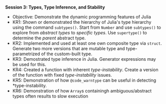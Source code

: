 **Session 3: Types, Type Inference, and Stability**

- Objective: Demonstrate the dynamic programming features of Julia
- KR1: Shown or demonstrated the hierarchy of Julia's type hierarchy using the command `subtypes()`. Start from `Number` and use `subtypes()` to explore from *abstract types* to *specific types*. Use `supertype()` to determine the *parent* abstract type.
- KR2: Implemented and used at least one own composite type via `struct`. Generate two more versions that are mutable type and type-parametrized of the custom-built type.
- KR3: Demostrated type inference in Julia. Generator expressions may be used for this.
- KR4: Created a function with inherent *type-instability*. Create a version of the function with fixed *type-instability* issues.
- KR5: Demonstration of how `@code_warntype` can be useful in detecting *type-instability.
- KR6: Demonstration of how `Array`s containingh ambiguous/abstract types often results to slow execution